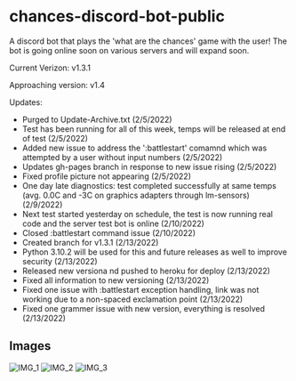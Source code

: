# chances-discord-bot-public
A discord bot that plays the 'what are the chances' game with the user! The bot is going online soon on various servers and will expand soon.

Current Verizon: v1.3.1

Approaching version: v1.4

Updates:
- Purged to Update-Archive.txt (2/5/2022)
- Test has been running for all of this week, temps will be released at end of test (2/5/2022)
- Added new issue to address the ':battlestart' comamnd which was attempted by a user without input numbers (2/5/2022)
- Updates gh-pages branch in response to new issue rising (2/5/2022)
- Fixed profile picture not appearing (2/5/2022)
- One day late diagnostics: test completed successfully at same temps (avg. 0.0C and -3C on graphics adapters through lm-sensors) (2/9/2022)
- Next test started yesterday on schedule, the test is now running real code and the server test bot is online (2/10/2022)
- Closed :battlestart command issue (2/10/2022)
- Created branch for v1.3.1 (2/13/2022)
- Python 3.10.2 will be used for this and future releases as well to improve security (2/13/2022)
- Released new versiona nd pushed to heroku for deploy (2/13/2022)
- Fixed all information to new versioning (2/13/2022)
- Fixed one issue with :battlestart exception handling, link was not working due to a non-spaced exclamation point (2/13/2022)
- Fixed one grammer issue with new version, everything is resolved (2/13/2022)


## Images


![IMG_1](https://user-images.githubusercontent.com/68622369/152055608-7f0e1b1b-c4b0-4c67-b02e-4c07848b415e.png)
![IMG_2](https://user-images.githubusercontent.com/68622369/152055616-fdf35a26-7a49-436a-a552-330369f4faa6.png)
![IMG_3](https://user-images.githubusercontent.com/68622369/152055622-c574f0c2-9e56-4d66-9e65-bf76ccbabfdb.png)

